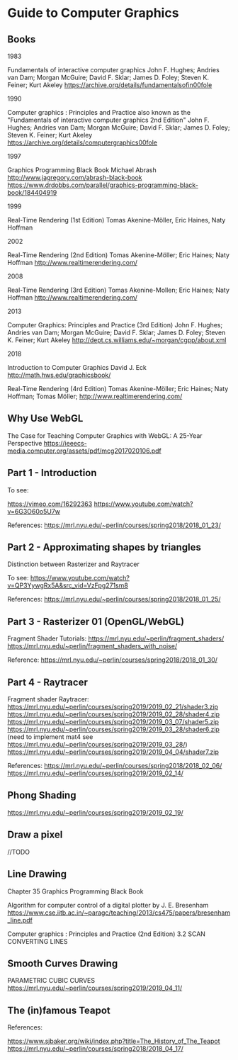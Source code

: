 # Guide to Computer Graphics

## Books

1983

Fundamentals of interactive computer graphics
John F. Hughes; Andries van Dam; Morgan McGuire; David F. Sklar; James D. Foley; Steven K. Feiner; Kurt Akeley
https://archive.org/details/fundamentalsofin00fole

1990

Computer graphics : Principles and Practice
also known as the "Fundamentals of interactive computer graphics 2nd Edition"
John F. Hughes; Andries van Dam; Morgan McGuire; David F. Sklar; James D. Foley; Steven K. Feiner; Kurt Akeley
https://archive.org/details/computergraphics00fole

1997

Graphics Programming Black Book
Michael Abrash
http://www.jagregory.com/abrash-black-book  
https://www.drdobbs.com/parallel/graphics-programming-black-book/184404919  

1999

Real-Time Rendering (1st Edition)
Tomas Akenine-Möller, Eric Haines, Naty Hoffman

2002

Real-Time Rendering (2nd Edition)
Tomas Akenine-Möller; Eric Haines; Naty Hoffman
http://www.realtimerendering.com/

2008

Real-Time Rendering (3rd Edition)
Tomas Akenine-Mollen; Eric Haines; Naty Hoffman 
http://www.realtimerendering.com/

2013

Computer Graphics: Principles and Practice (3rd Edition)
John F. Hughes; Andries van Dam; Morgan McGuire; David F. Sklar; James D. Foley; Steven K. Feiner; Kurt Akeley
http://dept.cs.williams.edu/~morgan/cgpp/about.xml

2018

Introduction to Computer Graphics
David J. Eck 
http://math.hws.edu/graphicsbook/

Real-Time Rendering (4rd Edition)
Tomas Akenine-Möller; Eric Haines; Naty Hoffman; Tomas Möller;
http://www.realtimerendering.com/


## Why Use WebGL

The Case for Teaching Computer Graphics with WebGL: A 25-Year Perspective
https://ieeecs-media.computer.org/assets/pdf/mcg2017020106.pdf

## Part 1 - Introduction

To see:

https://vimeo.com/16292363
https://www.youtube.com/watch?v=6G3O60o5U7w

References:
https://mrl.nyu.edu/~perlin/courses/spring2018/2018_01_23/

## Part 2 - Approximating shapes by triangles

Distinction between Rasterizer and Raytracer

To see:
https://www.youtube.com/watch?v=QP3YywgRx5A&src_vid=VzFpg271sm8

References:
https://mrl.nyu.edu/~perlin/courses/spring2018/2018_01_25/

## Part 3 - Rasterizer 01 (OpenGL/WebGL)

Fragment Shader Tutorials:
https://mrl.nyu.edu/~perlin/fragment_shaders/
https://mrl.nyu.edu/~perlin/fragment_shaders_with_noise/

Reference:
https://mrl.nyu.edu/~perlin/courses/spring2018/2018_01_30/

## Part 4 - Raytracer

Fragment shader Raytracer:
https://mrl.nyu.edu/~perlin/courses/spring2019/2019_02_21/shader3.zip
https://mrl.nyu.edu/~perlin/courses/spring2019/2019_02_28/shader4.zip
https://mrl.nyu.edu/~perlin/courses/spring2019/2019_03_07/shader5.zip
https://mrl.nyu.edu/~perlin/courses/spring2019/2019_03_28/shader6.zip (need to implement mat4 see https://mrl.nyu.edu/~perlin/courses/spring2019/2019_03_28/)
https://mrl.nyu.edu/~perlin/courses/spring2019/2019_04_04/shader7.zip

References:
https://mrl.nyu.edu/~perlin/courses/spring2018/2018_02_06/
https://mrl.nyu.edu/~perlin/courses/spring2019/2019_02_14/

## Phong Shading

https://mrl.nyu.edu/~perlin/courses/spring2019/2019_02_19/


## Draw a pixel

//TODO

## Line Drawing

Chapter 35
Graphics Programming Black Book

Algorithm for computer control of a digital plotter
by J. E. Bresenham 
https://www.cse.iitb.ac.in/~paragc/teaching/2013/cs475/papers/bresenham_line.pdf

Computer graphics : Principles and Practice (2nd Edition)
3.2 SCAN CONVERTING LINES 

## Smooth Curves Drawing

PARAMETRIC CUBIC CURVES
https://mrl.nyu.edu/~perlin/courses/spring2019/2019_04_11/

## The (in)famous Teapot

References:

https://www.sjbaker.org/wiki/index.php?title=The_History_of_The_Teapot
https://mrl.nyu.edu/~perlin/courses/spring2018/2018_04_17/



